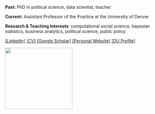 **Past:** PhD in political science, data scientist, teacher

**Current:** Assistant Professor of the Practice at the University of Denver

**Research & Teaching Interests**: computational social science, bayesian statistics, business analytics, political science, public policy 

[[LinkedIn]](https://linkedin.com/in/stefani-langehennig-phd-418820144)
[[CV]](https://steflangehennig.github.io/cv.pdf) 
[[Google Scholar]](https://scholar.google.com/citations?user=xjXALp0AAAAJ&hl=en) 
[[Personal Website]](https://steflangehennig.github.io/)
[[DU Profile]](https://daniels.du.edu/directory/stefani-langehennig/)

[<img src="https://www.du.edu/sites/default/files/styles/featured_media_image_1200_x_801/public/feature-media-image/du_logo_for_grantstf.png?itok=rcSPBBXx" width="220" height="200">](https://www.du.edu/)
